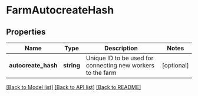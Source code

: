 # FarmAutocreateHash

## Properties
Name | Type | Description | Notes
------------ | ------------- | ------------- | -------------
**autocreate_hash** | **string** | Unique ID to be used for connecting new workers to the farm | [optional] 

[[Back to Model list]](../README.md#documentation-for-models) [[Back to API list]](../README.md#documentation-for-api-endpoints) [[Back to README]](../README.md)


